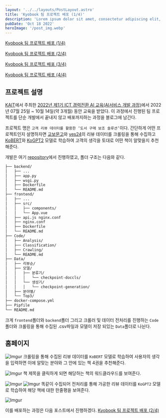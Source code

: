 ```yaml
---
layout: '../../layouts/PostLayout.astro'
title: 'Kyobook 팀 프로젝트 배포 (1/4)'
description: 'Lorem ipsum dolor sit amet, consectetur adipiscing elit, sed do eiusmod tempor incididunt ut labore et dolore magna aliqua.'
pubDate: 'Oct 18 2022'
heroImage: '/post_img.webp'
---
```


[Kyobook 팀 프로젝트 배포 (1/4)](</blog/Kyobook-팀-프로젝트-배포-(1)>)

[Kyobook 팀 프로젝트 배포 (2/4)](</blog/Kyobook-팀-프로젝트-배포-(2)>)

[Kyobook 팀 프로젝트 배포 (3/4)](</blog/Kyobook-팀-프로젝트-배포-(3)>)

[Kyobook 팀 프로젝트 배포 (4/4)](</blog/Kyobook-팀-프로젝트-배포-(4)>)

## 프로젝트 설명

[KAIT](https://www.kait.or.kr/)에서 주최한 [2022년 제1기 ICT 경력전환 AI 교육(AI서비스 개발 과정)](http://www.ict-aisw.kr/)에서 2022년 07월 25일 ~ 10월 14일(약 3개월) 동안 교육을 받았다. 이 과정에서 진행된 팀 프로젝트를 단순 개발에서 끝내지 않고 배포까지하는 과정을 블로그에 남긴다.

프로젝트 명은 `고객 리뷰 데이터를 활용한 ‘도서 구매 보조 솔루션’`이다. 간단하게 어떤 프로젝트인지 설명하자면 [교보문고](https://www.kyobobook.co.kr/)와 [yes24](http://www.yes24.com/Main/default.aspx)의 리뷰 데이터를 크롤링을 통해 수집하고 [KoBERT](https://github.com/SKTBrain/KoBERT)와 [KoGPT2](https://github.com/SKT-AI/KoGPT2) 모델로 학습하여 고객의 생각을 토대로 어떤 책이 알맞을지 추천해준다.

개발은 여기 [repository](https://github.com/BoYeonJang/kyobobook-review)에서 진행하였고, 폴더 구조는 다음와 같다.

```zsh
├── backend/
│   ├── ...
│   ├── app.py
│   ├── wsgi.py
│   ├── Dockerfile
│   └── README.md
├── frontend/
│   ├── ...
│   ├── src/
│   │   ├── components/
│   │   └── App.vue
│   ├── api.js nginx.conf
│   ├── nginx.conf
│   ├── Dockerfile
│   └── README.md
├── Code/
│   ├── Analysis/
│   ├── Classification/
│   ├── Crawling/
│   └── README.md
├── Data/
│   ├── 리뷰순/
│   ├── 모델/
│   │   ├── 분류기/
│   │   │   └── checkpoint-doccls/
│   │   └── 생성기/
│   │   │   └── checkpoint-generation/
│   ├── 분야별/
│   └── Top3/
├── docker-compose.yml
├── Pipfile
└── README.md
```

크게 `frontend`폴더와 `backend`폴더 그리고 크롤러 및 데이터 전처리를 진행하는 `Code`폴더와 크롤링을 통해 수집된 .csv파일과 모델이 저장 되있는 `Data`폴더로 나뉜다.

## 홈페이지

![Imgur](https://i.imgur.com/rLADWkp.png)
크롤링을 통해 수집된 리뷰 데이터를 `KoBERT` 모델로 학습하여 사용자의 생각을 입력하면 이에 알맞는 분야와 그 안에 있는 책 4권을 추천해준다.

![Imgur](https://i.imgur.com/ImYQEIY.png)
책 제목을 클릭하게 되면 해당하는 책의 워드클라우드를 보여준다.

![Imgur](https://i.imgur.com/FyEQqPW.png)
![Imgur](https://i.imgur.com/9uUQROz.png)
똑같이 수집되어 전처리를 통해 가공한 리뷰 데이터를 `KoGPT2` 모델로 학습하여 해당 책에 대한 한줄평을 보여준다.

![Imgur](https://i.imgur.com/ANJj7YN.png)

이를 배포하는 과정은 다음 포스트에서 진행하겠다. [Kyobook 팀 프로젝트 배포 (2/4)](</blog/Kyobook-팀-프로젝트-배포-(2)>)
